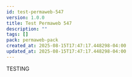 ```yaml
---
id: test-permaweb-547
version: 1.0.0
title: Test Permaweb 547
description: ""
tags: []
pack: permaweb-pack
created_at: 2025-08-15T17:47:17.448298-04:00
updated_at: 2025-08-15T17:47:17.448298-04:00
---
```


TESTING
